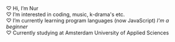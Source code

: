 ♡ Hi, I’m Nur
<br>♡ I’m interested in coding, music, k-drama's etc.</br>
♡ I’m currently learning program languages (now JavaScript) *I'm a beginner*
<br>♡ Currently studying at Amsterdam University of Applied Sciences</br>
